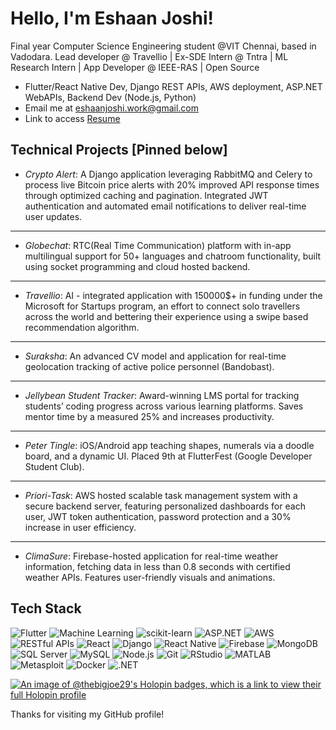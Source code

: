 #  Hello, I'm Eshaan Joshi!
Final year Computer Science Engineering student @VIT Chennai, based in Vadodara. Lead developer @ Travellio | Ex-SDE Intern @ Tntra | ML Research Intern | App Developer @ IEEE-RAS | Open Source

-  Flutter/React Native Dev, Django REST APIs, AWS deployment, ASP.NET WebAPIs, Backend Dev (Node.js, Python)
-  Email me at eshaanjoshi.work@gmail.com
-  Link to access [Resume](https://drive.google.com/file/d/1bH9HEShcGobQBYqGU0AcSAFAKLkcWaDT/view?usp=sharing)

##  Technical Projects [Pinned below]
- *Crypto Alert*:  A Django application leveraging RabbitMQ and Celery to process live Bitcoin price alerts with 20%
improved API response times through optimized caching and pagination. Integrated JWT authentication and automated
email notifications to deliver real-time user updates.
---
- *Globechat*: RTC(Real Time Communication) platform with in-app multilingual support for 50+ languages and
chatroom functionality, built using socket programming and cloud hosted backend.
---
- *Travellio*:  AI - integrated application with 150000$+ in funding under the Microsoft for Startups
program, an effort to connect solo travellers across the world and bettering their experience using a swipe based
recommendation algorithm.
---
- *Suraksha*: An advanced CV model and application for real-time geolocation tracking of active police personnel (Bandobast).
---
- *Jellybean Student Tracker*: Award-winning LMS portal for tracking students’ coding progress across various
learning platforms. Saves mentor time by a measured 25% and increases productivity.
---
- *Peter Tingle*: iOS/Android app teaching shapes, numerals via a doodle board, and a dynamic
UI. Placed 9th at FlutterFest (Google Developer Student Club).
---
- *Priori-Task*: AWS hosted scalable task management system with a secure backend server, featuring personalized
dashboards for each user, JWT token authentication, password protection and a 30% increase in user efficiency.
---
- *ClimaSure*: Firebase-hosted application for real-time weather information, fetching
data in less than 0.8 seconds with certified weather APIs. Features user-friendly visuals and animations.
##  Tech Stack
![Flutter](https://img.shields.io/badge/-Flutter-02569B?logo=flutter&logoColor=white&style=flat)
![Machine Learning](https://img.shields.io/badge/-Machine%20Learning-FF6F61?style=flat)
![scikit-learn](https://img.shields.io/badge/-scikit--learn-F7931E?style=flat)
![ASP.NET](https://img.shields.io/badge/-ASP.NET-5C2D91?logo=dot-net&logoColor=white&style=flat)
![AWS](https://img.shields.io/badge/-AWS-232F3E?logo=amazon-aws&logoColor=white&style=flat)
![RESTful APIs](https://img.shields.io/badge/-RESTful%20APIs-61DAFB?style=flat)
![React](https://img.shields.io/badge/-React-61DAFB?logo=react&logoColor=black&style=flat)
![Django](https://img.shields.io/badge/django-3.2%2B-brightgreen)
![React Native](https://img.shields.io/badge/-React%20Native-61DAFB?style=flat)
![Firebase](https://img.shields.io/badge/-Firebase-FFCA28?logo=firebase&logoColor=black&style=flat)
![MongoDB](https://img.shields.io/badge/-MongoDB-47A248?logo=mongodb&logoColor=white&style=flat)
![SQL Server](https://img.shields.io/badge/-SQL%20Server-CC2927?logo=microsoft-sql-server&logoColor=white&style=flat)
![MySQL](https://img.shields.io/badge/-MySQL-4479A1?logo=mysql&logoColor=white&style=flat)
![Node.js](https://img.shields.io/badge/-Node.js-339933?logo=node.js&logoColor=white&style=flat)
![Git](https://img.shields.io/badge/-Git-F05032?logo=git&logoColor=white&style=flat)
![RStudio](https://img.shields.io/badge/-RStudio-75AADB?logo=rstudio&logoColor=white&style=flat)
![MATLAB](https://img.shields.io/badge/-MATLAB-0076A8?logo=mathworks&logoColor=white&style=flat)
![Metasploit](https://img.shields.io/badge/-Metasploit-E65950?logo=metasploit&logoColor=white&style=flat)
![Docker](https://img.shields.io/badge/-Docker-2496ED?logo=docker&logoColor=white&style=flat)
![.NET](https://img.shields.io/badge/-.NET-512BD4?logo=dot-net&logoColor=white&style=flat)


[![An image of @thebigjoe29's Holopin badges, which is a link to view their full Holopin profile](https://holopin.me/thebigjoe29)](https://holopin.io/@thebigjoe29)




Thanks for visiting my GitHub profile! 

